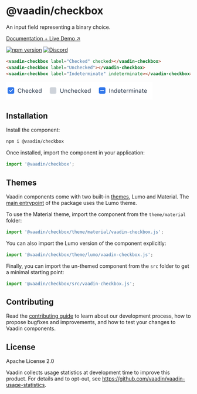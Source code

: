 # @vaadin/checkbox

An input field representing a binary choice.

[Documentation + Live Demo ↗](https://vaadin.com/docs/latest/ds/components/checkbox)

[![npm version](https://badgen.net/npm/v/@vaadin/checkbox)](https://www.npmjs.com/package/@vaadin/checkbox)
[![Discord](https://img.shields.io/discord/732335336448852018?label=discord)](https://discord.gg/PHmkCKC)

```html
<vaadin-checkbox label="Checked" checked></vaadin-checkbox>
<vaadin-checkbox label="Unchecked"></vaadin-checkbox>
<vaadin-checkbox label="Indeterminate" indeterminate></vaadin-checkbox>
```

[<img src="https://raw.githubusercontent.com/vaadin/web-components/master/packages/checkbox/screenshot.png" width="400" alt="Screenshot of vaadin-checkbox">](https://vaadin.com/docs/latest/ds/components/checkbox)

## Installation

Install the component:

```sh
npm i @vaadin/checkbox
```

Once installed, import the component in your application:

```js
import '@vaadin/checkbox';
```

## Themes

Vaadin components come with two built-in [themes](https://vaadin.com/docs/latest/ds/customization/using-themes), Lumo
and Material.
The [main entrypoint](https://github.com/vaadin/web-components/blob/master/packages/checkbox/vaadin-checkbox.js) of the
package uses the Lumo theme.

To use the Material theme, import the component from the `theme/material` folder:

```js
import '@vaadin/checkbox/theme/material/vaadin-checkbox.js';
```

You can also import the Lumo version of the component explicitly:

```js
import '@vaadin/checkbox/theme/lumo/vaadin-checkbox.js';
```

Finally, you can import the un-themed component from the `src` folder to get a minimal starting point:

```js
import '@vaadin/checkbox/src/vaadin-checkbox.js';
```

## Contributing

Read the [contributing guide](https://vaadin.com/docs/latest/guide/contributing/overview) to learn about our development
process, how to propose bugfixes and improvements, and how to test your changes to Vaadin components.

## License

Apache License 2.0

Vaadin collects usage statistics at development time to improve this product.
For details and to opt-out, see https://github.com/vaadin/vaadin-usage-statistics.
